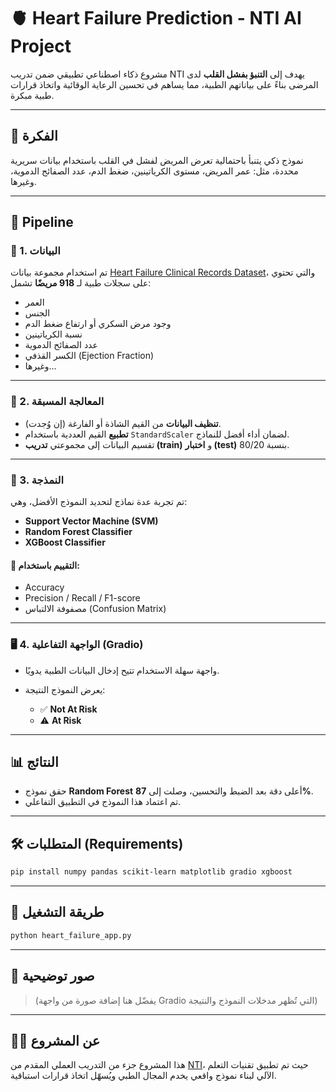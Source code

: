 # 🫀 Heart Failure Prediction - NTI AI Project

مشروع ذكاء اصطناعي تطبيقي ضمن تدريب NTI يهدف إلى **التنبؤ بفشل القلب** لدى المرضى بناءً على بياناتهم الطبية، مما يساهم في تحسين الرعاية الوقائية واتخاذ قرارات طبية مبكرة.

---

## 📝 الفكرة

نموذج ذكي يتنبأ باحتمالية تعرض المريض لفشل في القلب باستخدام بيانات سريرية محددة، مثل: عمر المريض، مستوى الكرياتينين، ضغط الدم، عدد الصفائح الدموية، وغيرها.

---

## 🔄 Pipeline

### 📂 1. البيانات

تم استخدام مجموعة بيانات [Heart Failure Clinical Records Dataset](https://www.kaggle.com/datasets/fedesoriano/heart-failure-prediction)، والتي تحتوي على سجلات طبية لـ **918 مريضًا** تشمل:

* العمر
* الجنس
* وجود مرض السكري أو ارتفاع ضغط الدم
* نسبة الكرياتينين
* عدد الصفائح الدموية
* الكسر القذفي (Ejection Fraction)
* وغيرها...

---

### 🧹 2. المعالجة المسبقة

* **تنظيف البيانات** من القيم الشاذة أو الفارغة (إن وُجدت).
* **تطبيع** القيم العددية باستخدام `StandardScaler` لضمان أداء أفضل للنماذج.
* تقسيم البيانات إلى مجموعتي **تدريب (train)** و **اختبار (test)** بنسبة 80/20.

---

### 🧠 3. النمذجة

تم تجربة عدة نماذج لتحديد النموذج الأفضل، وهي:

* **Support Vector Machine (SVM)**
* **Random Forest Classifier**
* **XGBoost Classifier**

#### 🎯 التقييم باستخدام:

* Accuracy
* Precision / Recall / F1-score
* مصفوفة الالتباس (Confusion Matrix)

---

### 🖥️ 4. الواجهة التفاعلية (Gradio)

* واجهة سهلة الاستخدام تتيح إدخال البيانات الطبية يدويًا.
* يعرض النموذج النتيجة:

  * ✅ **Not At Risk**
  * ⚠️ **At Risk**

---

## 📊 النتائج

* حقق نموذج **Random Forest** أعلى دقة بعد الضبط والتحسين، وصلت إلى **87%**.
* تم اعتماد هذا النموذج في التطبيق التفاعلي.

---

## 🛠️ المتطلبات (Requirements)

```bash
pip install numpy pandas scikit-learn matplotlib gradio xgboost
```

---

## 🚀 طريقة التشغيل

```bash
python heart_failure_app.py
```

---

## 📸 صور توضيحية

> (يفضّل هنا إضافة صورة من واجهة Gradio التي تُظهر مدخلات النموذج والنتيجة)

---

## 👨‍💻 عن المشروع

هذا المشروع جزء من التدريب العملي المقدم من [NTI](https://www.nti.sci.eg/)، حيث تم تطبيق تقنيات التعلم الآلي لبناء نموذج واقعي يخدم المجال الطبي ويُسهّل اتخاذ قرارات استباقية.
